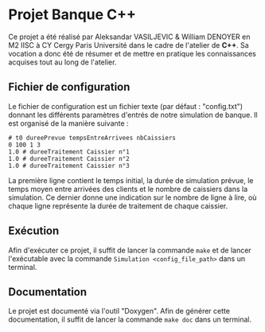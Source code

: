 # Projet Banque C++

Ce projet a été réalisé par Aleksandar VASILJEVIC & William DENOYER en M2 IISC à CY Cergy Paris Université dans le cadre de l'atelier de **C++**. Sa vocation a donc été de résumer et de mettre en pratique les connaissances acquises tout au long de l'atelier.

## Fichier de configuration

Le fichier de configuration est un fichier texte (par défaut : "config.txt") donnant les différents paramètres d'entrés de notre simulation de banque. Il est organisé de la manière suivante :

    # t0 dureePrevue tempsEntreArrivees nbCaissiers
    0 100 1 3
    1.0 # dureeTraitement Caissier n°1
    1.0 # dureeTraitement Caissier n°2
    1.0 # dureeTraitement Caissier n°3

La première ligne contient le temps initial, la durée de simulation prévue, le temps moyen entre arrivées des clients et le nombre de caissiers dans la simulation. Ce dernier donne une indication sur le nombre de ligne à lire, où chaque ligne représente la durée de traitement de chaque caissier.

## Exécution

Afin d'exécuter ce projet, il suffit de lancer la commande `make` et de lancer l'exécutable avec la commande `Simulation <config_file_path>` dans un terminal.

## Documentation

Le projet est documenté via l'outil "Doxygen". Afin de générer cette documentation, il suffit de lancer la commande `make doc` dans un terminal.